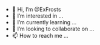 - 👋 Hi, I’m @ExFrosts
- 👀 I’m interested in ...
- 🌱 I’m currently learning ...
- 💞️ I’m looking to collaborate on ...
- 📫 How to reach me ...

<!---
ExFrosts/ExFrosts is a ✨ special ✨ repository because its `README.md` (this file) appears on your GitHub profile.
You can click the Preview link to take a look at your changes.
--->
